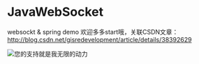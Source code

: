 # JavaWebSocket
websockt &amp; spring demo
欢迎多多start哦，关联CSDN文章：http://blog.csdn.net/gisredevelopment/article/details/38392629


![您的支持就是我无限的动力](/Users/yyp/Documents/赞赏码.jpeg)
